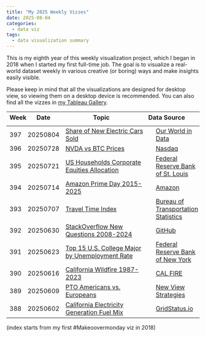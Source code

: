 ```yaml
---
title: "My 2025 Weekly Vizzes"
date: 2025-08-04
categories:
  - data viz
tags:
  - data visualization summary
---
```


This is my eighth year of this weekly visualization project, which I began in 2018 when I started my first full-time job. The goal is to visualize a real-world dataset weekly in various creative (or boring) ways and make insights easily visible.  

Please keep in mind that all the visualizations are designed for desktop view, so viewing them on a desktop device is recommended. You can also find all the vizzes in [my Tableau Gallery](https://public.tableau.com/profile/yu.dong#!/).  

<table>
<thead style="display:block;width:100%;">
<tr style="display:block;">
<th align="left" width="5%">Week</th>
<th width="15%">Date</th>
<th width="50%">Topic</th>
<th align="left" width="30%">Data Source</th>
</tr>
</thead>
<tbody style="display:block;height:500px;overflow:auto;width:100%;">
<tr>
<td align="left">397</td>
<td>20250804</td>
<td><a href="https://yudong-94.github.io/personal-website/data%20viz/WeeklyViz20250804">Share of New Electric Cars Sold
</a></td>
<td align="left"><a href="https://ourworldindata.org/grapher/electric-car-sales-share?tab=discrete-bar&time=latest">Our World in Data</a></td>
</tr>
<tr>
<td align="left">396</td>
<td>20250728</td>
<td><a href="https://yudong-94.github.io/personal-website/data%20viz/WeeklyViz20250728">NVDA vs BTC Prices</a></td>
<td align="left"><a href="https://www.nasdaq.com/market-activity/stocks/nvda/historical?page=1&rows_per_page=10&timeline=y5">Nasdaq</a></td>
</tr>
<tr>
<td align="left">395</td>
<td>20250721</td>
<td><a href="https://yudong-94.github.io/personal-website/data%20viz/WeeklyViz20250721">US Households Corporate Equities Allocation</a></td>
<td align="left"><a href="https://fred.stlouisfed.org/series/BOGZ1FL153064486Q">Federal Reserve Bank of St. Louis</a></td>
</tr>
<tr>
<td align="left">394</td>
<td>20250714</td>
<td><a href="https://yudong-94.github.io/personal-website/data%20viz/WeeklyViz20250714">Amazon Prime Day 2015-2025</a></td>
<td align="left"><a href="https://www.aboutamazon.com/news/retail/the-history-of-prime-day">Amazon</a></td>
</tr>
<tr>
<td align="left">393</td>
<td>20250707</td>
<td><a href="https://yudong-94.github.io/personal-website/data%20viz/WeeklyViz20250707">Travel Time Index</a></td>
<td align="left"><a href="https://www.bts.gov/content/travel-time-index">Bureau of Transportation Statistics</a></td>
</tr>
<tr>
<td align="left">392</td>
<td>20250630</td>
<td><a href="https://yudong-94.github.io/personal-website/data%20viz/WeeklyViz20250630">StackOverflow New Questions 2008-2024</a></td>
<td align="left"><a href="https://gist.github.com/hopeseekr/f522e380e35745bd5bdc3269a9f0b132">GitHub</a></td>
</tr>
<tr>
<td align="left">391</td>
<td>20250623</td>
<td><a href="https://yudong-94.github.io/personal-website/data%20viz/WeeklyViz20250623">Top 15 U.S. College Major by Unemployment Rate</a></td>
<td align="left"><a href="https://www.newyorkfed.org/research/college-labor-market#--:explore:outcomes-by-major">Federal Reserve Bank of New York</a></td>
</tr>
<tr>
<td align="left">390</td>
<td>20250616</td>
<td><a href="https://yudong-94.github.io/personal-website/data%20viz/WeeklyViz20250616">California Wildfire 1987-2023</a></td>
<td align="left"><a href="https://www.frontlinewildfire.com/wildfire-news-and-resources/california-wildfires-history-statistics/">CAL FIRE</a></td>
</tr>
<tr>
<td align="left">389</td>
<td>20250609</td>
<td><a href="https://yudong-94.github.io/personal-website/data%20viz/WeeklyViz20250609">PTO Americans vs. Europeans</a></td>
<td align="left"><a href="https://getyournewview.com/vacation-guilt-america-vs-europe-pto/">New View Strategies</a></td>
</tr>
<tr>
<td align="left">388</td>
<td>20250602</td>
<td><a href="https://yudong-94.github.io/personal-website/data%20viz/WeeklyViz20250602">California Electricity Generation Fuel Mix</a></td>
<td align="left"><a href="https://www.gridstatus.io/live/caiso">GridStatus.io</a></td>
</tr>
<tr>
<td align="left">387</td>
<td>20250526</td>
<td><a href="https://yudong-94.github.io/personal-website/data%20viz/WeeklyViz20250526">US Government Telework Rate</a></td>
<td align="left"><a href="https://www.bls.gov/opub/ted/2025/telework-rate-down-for-federal-government-workers-in-april-2025.htm">U.S. Bureau of Labor Statistics</a></td>
</tr>
<tr>
<td align="left">386</td>
<td>20250519</td>
<td><a href="https://yudong-94.github.io/personal-website/data%20viz/WeeklyViz20250519">Top 10 Busiest Airports Worldwide 2009-2024</a></td>
<td align="left"><a href="https://en.wikipedia.org/wiki/List_of_busiest_airports_by_passenger_traffic">Wikipedia</a></td>
</tr>
<tr>
<td align="left">385</td>
<td>20250512</td>
<td><a href="https://yudong-94.github.io/personal-website/data%20viz/WeeklyViz20250512">Asian American Demographics</a></td>
<td align="left"><a href="https://usafacts.org/articles/the-diverse-demographics-of-asian-americans/">USA Facts</a></td>
</tr>
<tr>
<td align="left">384</td>
<td>20250505</td>
<td><a href="https://yudong-94.github.io/personal-website/data%20viz/WeeklyViz20250505">Asian Restaurants in the US</a></td>
<td align="left"><a href="https://www.pewresearch.org/short-reads/2023/05/23/71-of-asian-restaurants-in-the-u-s-serve-chinese-japanese-or-thai-food/">Pew Research Center</a></td>
</tr>
<tr>
<td align="left">383</td>
<td>20250428</td>
<td><a href="https://yudong-94.github.io/personal-website/data%20viz/WeeklyViz20250428">What U.S. Teens Think About Social Media</a></td>
<td align="left"><a href="https://www.pewresearch.org/internet/2025/04/22/teens-social-media-and-mental-health/">Pew Research Center</a></td>
</tr>
<tr>
<td align="left">382</td>
<td>20250421</td>
<td><a href="https://yudong-94.github.io/personal-website/data%20viz/WeeklyViz20250421">US Pet Ownership</a></td>
<td align="left"><a href="https://www.avma.org/resources-tools/reports-statistics/us-pet-ownership-statistics">American Veterinary Medical Association</a></td>
</tr>
<tr>
<td align="left">381</td>
<td>20250414</td>
<td><a href="https://yudong-94.github.io/personal-website/data%20viz/WeeklyViz20250414">LLM Evolution</a></td>
<td align="left"><a href="https://informationisbeautiful.net/visualizations/the-rise-of-generative-ai-large-language-models-llms-like-chatgpt/">Imformation is Beautiful</a></td>
</tr>
<tr>
<td align="left">380</td>
<td>20250407</td>
<td><a href="https://yudong-94.github.io/personal-website/data%20viz/WeeklyViz20250407">Average Tariff Rate 1900-2024</a></td>
<td align="left"><a href="https://www.statista.com/statistics/1557485/average-tariff-rate-all-imports-us/">Statista</a></td>
</tr>
<tr>
<td align="left">379</td>
<td>20250331</td>
<td><a href="https://yudong-94.github.io/personal-website/data%20viz/WeeklyViz20250331">The Best Migration Destinations</a></td>
<td align="left"><a href="https://www.henleyglobal.com/publications/henley-opportunity-index">Henley Global</a></td>
</tr>
<tr>
<td align="left">378</td>
<td>20250324</td>
<td><a href="https://yudong-94.github.io/personal-website/data%20viz/WeeklyViz20250324">World Life Expectancy</a></td>
<td align="left"><a href="https://population.un.org/wpp/downloads?folder=Standard%20Projections&group=Most%20used">United Nations</a></td>
</tr>
<tr>
<td align="left">377</td>
<td>20250317</td>
<td><a href="https://yudong-94.github.io/personal-website/data%20viz/WeeklyViz20250317">BLS Employment Projections</a></td>
<td align="left"><a href="https://www.bls.gov/opub/ted/2025/ai-impacts-in-bls-employment-projections.htm">US Bureau of Labor Statistics</a></td>
</tr>
<tr>
<td align="left">376</td>
<td>20250310</td>
<td><a href="https://yudong-94.github.io/personal-website/data%20viz/WeeklyViz20250310">Daylight Saving vs. Standard Time</a></td>
<td align="left"><a href="https://today.yougov.com/(popup:search/daylight%20saving)">YouGov</a></td>
</tr>
<tr>
<td align="left">375</td>
<td>20250303</td>
<td><a href="https://yudong-94.github.io/personal-website/data%20viz/WeeklyViz20250303">SWE Total Compensation by Functions</a></td>
<td align="left"><a href="https://www.linkedin.com/posts/hakeemshibly_salarytransparency-ai-softwareengineering-activity-7290827999237525504-u1ds?utm_source=share&utm_medium=member_desktop&rcm=ACoAABdOzXQBD4XNYB-BFMy6t9n5gWTI_Pm52oI">Levels.fyi</a></td>
</tr>
<tr>
<td align="left">374</td>
<td>20250224</td>
<td><a href="https://yudong-94.github.io/personal-website/data%20viz/WeeklyViz20250224">Per Second - Vibrations/cycles/waves/rate</a></td>
<td align="left"><a href="https://informationisbeautiful.net/2024/per-second-vibrations-cycles-waves-rate-frequency/">Information is Beautiful</a></td>
</tr>
<tr>
<td align="left">373</td>
<td>20250217</td>
<td><a href="https://yudong-94.github.io/personal-website/data%20viz/WeeklyViz20250217">How Important Religion Is to People</a></td>
<td align="left"><a href="https://ourworldindata.org/grapher/how-important-religion-is-in-your-life">Our World in Data</a></td>
</tr>
<tr>
<td align="left">372</td>
<td>20250210</td>
<td><a href="https://yudong-94.github.io/personal-website/data%20viz/WeeklyViz20250210">AI Tools Google Trend</a></td>
<td align="left"><a href="https://trends.google.com/trends/explore?date=today%203-m&geo=US&q=deepseek,chatgpt,claude&hl=en">Google Trends</a></td>
</tr>
<tr>
<td align="left">371</td>
<td>20250203</td>
<td><a href="https://yudong-94.github.io/personal-website/data%20viz/WeeklyViz20250203">US Eggs vs. Milk Prices</a></td>
<td align="left"><a href="https://fred.stlouisfed.org/series/APU0000708111">FRED</a></td>
</tr>
<tr>
<td align="left">370</td>
<td>20250127</td>
<td><a href="https://yudong-94.github.io/personal-website/data%20viz/WeeklyViz20250127">Chinese New Year Red Pocket Amount</a></td>
<td align="left"><a href="https://www.iimedia.cn/c1061/98839.html">iiMedia</a></td>
</tr>
<tr>
<td align="left">369</td>
<td>20250120</td>
<td><a href="https://yudong-94.github.io/personal-website/data%20viz/WeeklyViz20250120">HPV Vaccination Rate</a></td>
<td align="left"><a href="https://ourworldindata.org/hpv-vaccination-world-can-eliminate-cervical-cancer">Our World in Data</a></td>
</tr>
<tr>
<td align="left">368</td>
<td>20250113</td>
<td><a href="https://yudong-94.github.io/personal-website/data%20viz/WeeklyViz20250113">US Overseas Visitors</a></td>
<td align="left"><a href="https://www.trade.gov/us-states-cities-visited-overseas-travelers">International Trade Administration</a></td>
</tr>
<tr>
<td align="left">367</td>
<td>20250106</td>
<td><a href="https://yudong-94.github.io/personal-website/data%20viz/WeeklyViz20250106">Time Spent on Activities</a></td>
<td align="left"><a href="https://www.bls.gov/opub/ted/2025/its-national-hobby-month-how-much-time-do-you-spend-on-your-favorite-activity.htm">US Bureau of Labor Statistics</a></td>
</tr>
</tbody>
</table>

(index starts from my first #Makeoovermonday viz in 2018)
